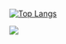 [![Top Langs](https://github-readme-stats.vercel.app/api/top-langs/?username=marcoscalera&layout=compact&theme=dark)](https://github.com/marcoscalera/github-readme-stats)

<img src="https://skillicons.dev/icons?i=cs,java,python,react,angular,firebase,ts,js,html,css,dotnet,git" />



